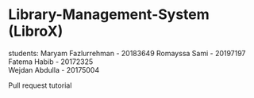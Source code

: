# Library-Management-System (LibroX)
students:
Maryam Fazlurrehman - 20183649
Romayssa Sami - 20197197
Fatema Habib - 20172325  
Wejdan Abdulla - 20175004

Pull request tutorial
